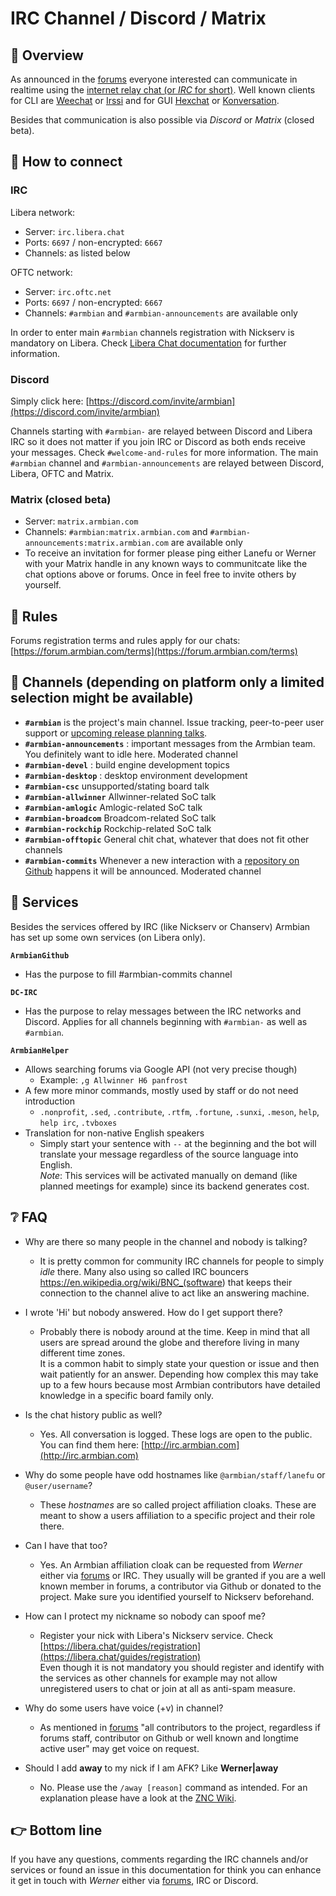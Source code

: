 # IRC Channel / Discord / Matrix

## 👏 Overview

As announced in the [forums](https://forum.armbian.com/topic/12803-armbian-irc-channel/) everyone interested can communicate in realtime using the [internet relay chat (or *IRC* for short)](https://de.wikipedia.org/wiki/Internet_Relay_Chat).
Well known clients for CLI are [Weechat](https://weechat.org/) or [Irssi](https://irssi.org/) and for GUI [Hexchat](https://hexchat.github.io/) or [Konversation](https://konversation.kde.org/).  

Besides that communication is also possible via *Discord* or *Matrix* (closed beta).

## 🔌 How to connect

### IRC

Libera network:

- Server: `irc.libera.chat`  
- Ports: `6697` / non-encrypted: `6667`  
- Channels: as listed below

OFTC network:

- Server: `irc.oftc.net`  
- Ports: `6697` / non-encrypted: `6667`  
- Channels: `#armbian` and `#armbian-announcements` are available only

In order to enter main `#armbian` channels registration with Nickserv is mandatory on Libera. Check [Libera Chat documentation](https://libera.chat/guides/registration) for further information.

### Discord

Simply click here: [https://discord.com/invite/armbian](https://discord.com/invite/armbian)  

Channels starting with `#armbian-` are relayed between Discord and Libera IRC so it does not matter if you join IRC or Discord as both ends receive your messages. Check `#welcome-and-rules` for more information.
The main `#armbian` channel and `#armbian-announcements` are relayed between Discord, Libera, OFTC and Matrix.

### Matrix (closed beta)

- Server: `matrix.armbian.com`
- Channels: `#armbian:matrix.armbian.com` and `#armbian-announcements:matrix.armbian.com` are available only
- To receive an invitation for former please ping either Lanefu or Werner with your Matrix handle in any known ways to communitcate like the chat options above or forums. Once in feel free to invite others by yourself.

## 🛑 Rules

Forums registration terms and rules apply for our chats: [https://forum.armbian.com/terms](https://forum.armbian.com/terms)

## 💬 Channels (depending on platform only a limited selection might be available)

- **`#armbian`** is the project's main channel. Issue tracking, peer-to-peer user support or [upcoming release planning talks](https://docs.armbian.com/Process_Release-Model/#release-planning).
- **`#armbian-announcements`** : important messages from the Armbian team. You definitely want to idle here. Moderated channel
- **`#armbian-devel`** : build engine development topics
- **`#armbian-desktop`** : desktop environment development
- **`#armbian-csc`** unsupported/stating board talk
- **`#armbian-allwinner`** Allwinner-related SoC talk
- **`#armbian-amlogic`** Amlogic-related SoC talk
- **`#armbian-broadcom`** Broadcom-related SoC talk
- **`#armbian-rockchip`** Rockchip-related SoC talk
- **`#armbian-offtopic`** General chit chat, whatever that does not fit other channels
- **`#armbian-commits`** Whenever a new interaction with a [repository on Github](https://github.com/armbian/) happens it will be announced. Moderated channel

## 👮 Services

Besides the services offered by IRC (like Nickserv or Chanserv) Armbian has set up some own services (on Libera only).  

**`ArmbianGithub`**

- Has the purpose to fill #armbian-commits channel

**`DC-IRC`**

- Has the purpose to relay messages between the IRC networks and Discord. Applies for all channels beginning with `#armbian-` as well as `#armbian`.

**`ArmbianHelper`**

- Allows searching forums via Google API (not very precise though)
  - Example: `,g Allwinner H6 panfrost`
- A few more minor commands, mostly used by staff or do not need introduction
  - `.nonprofit`, `.sed`, `.contribute`, `.rtfm`, `.fortune`, `.sunxi`, `.meson`, `help`, `help irc`, `.tvboxes`
- Translation for non-native English speakers
  - Simply start your sentence with `--` at the beginning and the bot will translate your message regardless of the source language into English.  
          *Note*: This services will be activated manually on demand (like planned meetings for example) since its backend generates cost.

## ❔ FAQ

- Why are there so many people in the channel and nobody is talking?  
  - It is pretty common for community IRC channels for people to simply *idle* there. Many also using so called IRC bouncers <https://en.wikipedia.org/wiki/BNC_(software>) that keeps their connection to the channel alive to act like an answering machine.

- I wrote 'Hi' but nobody answered. How do I get support there?
  - Probably there is nobody around at the time. Keep in mind that all users are spread around the globe and therefore living in many different time zones.  
  It is a common habit to simply state your question or issue and then wait patiently for an answer. Depending how complex this may take up to a few hours because most Armbian contributors have detailed knowledge in a specific board family only.
- Is the chat history public as well?
  - Yes. All conversation is logged. These logs are open to the public. You can find them here: [http://irc.armbian.com](http://irc.armbian.com)
- Why do some people have odd hostnames like `@armbian/staff/lanefu` or `@user/username`?
  - These *hostnames* are so called project affiliation cloaks. These are meant to show a users affiliation to a specific project and their role there.
- Can I have that too?
  - Yes. An Armbian affiliation cloak can be requested from *Werner* either via [forums](https://forum.armbian.com/profile/9032-werner/) or IRC. They usually will be granted if you are a well known member in forums, a contributor via Github or donated to the project. Make sure you identified yourself to Nickserv beforehand.  
- How can I protect my nickname so nobody can spoof me?  
  - Register your nick with Libera's Nickserv service. Check [https://libera.chat/guides/registration](https://libera.chat/guides/registration)  
    Even though it is not mandatory you should register and identify with the services as other channels for example may not allow unregistered users to chat or join at all as anti-spam measure.
- Why do some users have voice (+v) in channel?
  - As mentioned in [forums](https://forum.armbian.com/topic/12803-armbian-irc-chat/?tab=comments#comment-96828) "all contributors to the project, regardless if forums staff, contributor on Github or well known and longtime active user" may get voice on request.

- Should I add **away** to my nick if I am AFK? Like **Werner|away**
  - No. Please use the `/away [reason]` command as intended. For an explanation please have a look at the [ZNC Wiki](https://wiki.znc.in/Awaynick).

## 👉 Bottom line

If you have any questions, comments regarding the IRC channels and/or services or found an issue in this documentation for think you can enhance it get in touch with *Werner* either via [forums](https://forum.armbian.com/profile/9032-werner/), IRC or Discord.
